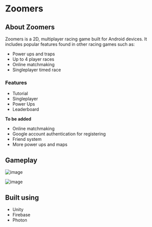 # Zoomers

## About Zoomers

Zoomers is a 2D, multiplayer racing game built for Android devices.
It includes popular features found in other racing games such as:
- Power ups and traps
- Up to 4 player races
- Online matchmaking
- Singleplayer timed race

### Features
- Tutorial
- Singleplayer
- Power Ups
- Leaderboard

**To be added**
- Online matchmaking
- Google account authentication for registering
- Friend system
- More power ups and maps

## Gameplay
![image](https://drive.google.com/uc?export=view&id=1KmwWtv5M3YYpJ1aloLF1-Hhb7gUem_XW)

![image](https://drive.google.com/uc?export=view&id=11rb0tCnrOX_Pk7xAQL6q-djxEwsfarg2)

## Built using
- Unity
- Firebase
- Photon
